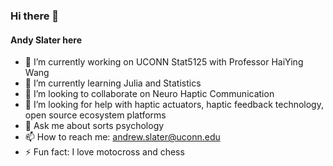 ### Hi there 👋

#### Andy Slater here


- 🔭 I’m currently working on UCONN Stat5125 with Professor HaiYing Wang
- 🌱 I’m currently learning Julia and Statistics
- 👯 I’m looking to collaborate on Neuro Haptic Communication
- 🤔 I’m looking for help with haptic actuators, haptic feedback technology, open source ecosystem platforms
- 💬 Ask me about sorts psychology
- 📫 How to reach me: andrew.slater@uconn.edu
- ⚡ Fun fact: I love motocross and chess
